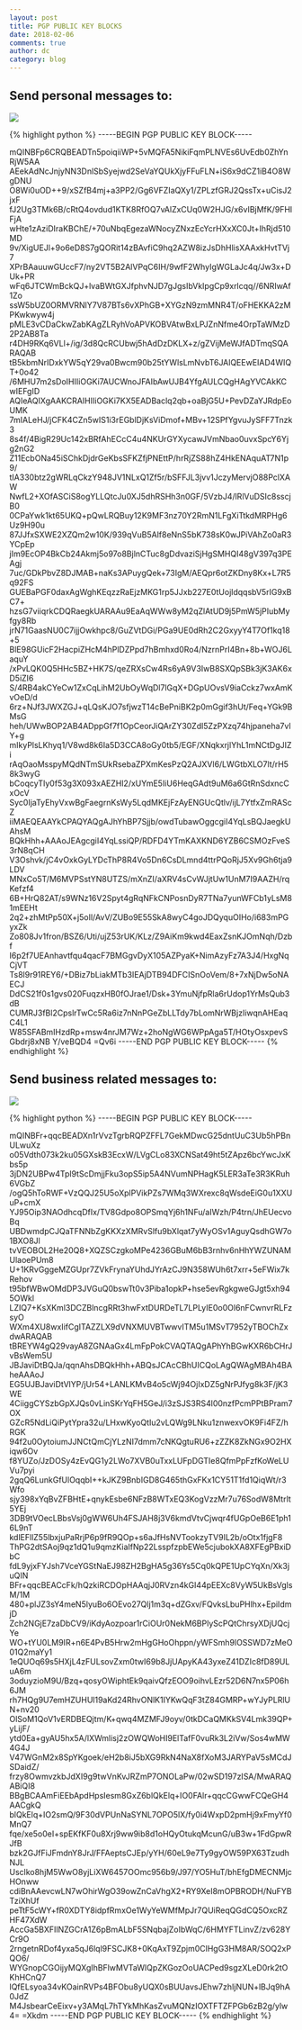 ```yaml
---
layout: post
title: PGP PUBLIC KEY BLOCKS
date: 2018-02-06
comments: true
author: dc
category: blog
---
```


## Send personal messages to:

<img src="{{site.url}}/assets/images/protonmail.png" class="img-fluid">

{% highlight python %}
-----BEGIN PGP PUBLIC KEY BLOCK-----

mQINBFp6CRQBEADTn5poiqiiWP+5vMQFA5NikiFqmPLNVEs6UvEdb0ZhYnRjW5AA
AEekAdNcJnjyNN3DnlSbSyejwd2SeVaYQUkXjyFFuFLN+iS6x9dCZ1iB4O8WgDNU
O8Wi0uOD++9/xSZfB4mj+a3PP2/Gg6VFZIaQXy1/ZPLzfGRJ2QssTx+uCisJ2jxF
fJ2Ug3TMk6B/cRtQ4ovdud1KTK8RfOQ7vAlZxCUq0W2HJG/x6vIBjMfK/9FHlFjA
wHte1zAziDIraKBChE/+70uNbqEgezaWNocyZNxzEcYcrHXxXC0Jt+IhRjd510MD
9v/XigUEJl+9o6eD8S7gQORit14zBAvfiC9hq2AZW8izJsDhHlisXAAxkHvtTVj7
XPrBAauuwGUccF7/ny2VT5B2AlVPqC6IH/9wfF2WhyIgWGLaJc4q/Jw3x+DUk+PR
wFq6JTCWmBckQJ+lvaBWtGXJfphvNJD7gJgsIbVkIpgCp9xrlcqq//6NRIwAf1Zo
ssW5bUZ0ORMVRNlY7V87BTs6vXPhGB+XYGzN9zmMNR4T/oFHEKKA2zMPKwkwyw4j
pMLE3vCDaCkwZabKAgZLRyhVoAPVKOBVAtwBxLPJZnNfme4OrpTaWMzD2P2AB8Ta
r4DH9RKq6VLl+/ig/3d8QcRCUbwj5hAdDzDKLX+z/gZVijMeWJfADTmqSQARAQAB
tB5kbmNrIDxkYW5qY29va0Bwcm90b25tYWlsLmNvbT6JAlQEEwEIAD4WIQT+0o42
/6MHU7m2sDoIHIIiOGKi7AUCWnoJFAIbAwUJB4YfgAULCQgHAgYVCAkKCwIEFgID
AQIeAQIXgAAKCRAIHIIiOGKi7KX5EADBaclq2qb+oaBjG5U+PevDZaYJRdpEoUMK
7mIALeHJ/jCFK4CZn5wIS1i3rEGblDjKsViDmof+MBv+12SPfYgvuJySFF7Tnzk3
8s4f/4BigR29Uc142xBRfAhECcC4u4NKUrGYXycawJVmNbao0uvxSpcY6Yjg2nG2
Z11EcbONa45iSChkDjdrGeKbsSFKZfjPNEttP/hrRjZS88hZ4HkENAquAT7N1p9/
tIA330btz2gWRLqCkzY948JV1NLxQ1Zf5r/bSFFJL3jvv1JczyMervjO88PclXAW
NwfL2+XOfASCiS8ogYLLQtcJu0XJ5dhRSHh3n0GF/5VzbJ4/lRlVuDSIc8sscjB0
0CPaYwk1kt65UKQ+pQwLRQBuy12K9MF3nz70Y2RmN1LFgXiTtkdMRPHg6Uz9H90u
87JJfxSXWE2XZQm2w10K/939qVuB5Alf8eNnS5bK738sK0wJPiVAhZo0aR3YCpEp
jIm9EcOP4BkCb24Akmj5o97o8BjlnCTuc8gDdvaziSjHgSMHQI48gV397q3PEAgj
7uc/GDkPbvZ8DJMAB+naKs3APuygQek+73IgM/AEQpr6otZKDny8Kx+L7R5q92FS
GUEBaPGF0daxAgWghKEqzzRaEjzMKG1rp5JJxb227E0tUojldqqsbV5rIG9xBC7+
hzsG7viiqrkCDQRaegkUARAAu9EaAqWWw8yM2qZlAtUD9j5PmW5jPIubMyfgy8Rb
jrN71GaasNU0C7ijjOwkhpc8/GuZVtDGi/PGa9UE0dRh2C2GxyyY4T7Of1kq18+5
BlE98GUicF2HacpiZHcM4hPlDZPpd7hBmhxd0Ro4/NzrnPrI4Bn+8b+WOJ6LaquY
/xPvLQK0Q5HHc5BZ+HK7S/qeZRXsCw4Rs6yA9V3IwB8SXQpSBk3jK3AK6xD5iZI6
S/4RB4akCYeCw1ZxCqLihM2UbOyWqDl7lGqX+DGpUOvsV9iaCckz7wxAmKvOeD/d
6rz+NJf3JWXZGJ+qLQsKJO7sfjwzT14cBePniBK2p0mGgif3hUt/Feq+YGk9BMsG
heh/UWwBOP2AB4ADppGf7f1OpCeorJiQArZY30Zdl5ZzPXzq74hjpaneha7vlY+g
mIkyPlsLKhyq1/V8wd8k6Ia5D3CCA8oGy0tb5/EGF/XNqkxrjlYhL1mNCtDgJIZi
rAqOaoMsspyMQdNTmSUkRsebaZPXmKesPzQ2AJXVl6/LWGtbXLO7lt/rH58k3wyG
bCoqcyTIy0f53g3X093xAEZHl2/xUYmE5IiU6HeqGAdt9uM6a6GtRnSdxncCxOcV
Syc0IjaTyEhyVxwBgFaegrnKsWy5LqdMKEjFzAyENGUcQtlv/ijL7YtfxZmRAScZ
iiMAEQEAAYkCPAQYAQgAJhYhBP7Sjjb/owdTubawOggcgiI4YqLsBQJaegkUAhsM
BQkHhh+AAAoJEAgcgiI4YqLssiQP/RDFD4YTmKAXKND6YZB6CSMOzFveS3rN8qCH
V3Oshvk/jC4vOxkGyLYDcThP8R4Vo5Dn6CsDLmnd4ttrPQoRjJ5Xv9Gh6tja9LDV
MNxCo5T/M6MVPSstYN8UTZS/mXnZI/aXRV4sCvWJjtUw1UnM7I9AAZH/rqKefzf4
6B+HrQ82AT/s9WNz16V2Spyt4gRqNFkCNPosnDyR7TNa7yunWFCb1yLsM81mEEHt
2q2+zhMtPp50X+j5oIl/AvV/ZUBo9E55SkA8wyC4goJDQyquOIHo/i683mPGyxZk
Zo808Jv1fron/BSZ6/Uti/ujZ53rUK/KLz/Z9AiKm9kwd4EaxZsnKJOmNqh/Dzbf
I6p2f7UEAnhavtfqu4qacF7BMGgvDyX105AZPyaK+NimAzyFz7A3J4/HxgNqCjVT
Ts8l9r91REY6/+DBiz7bLiakMTb3IEAjDTB94DFCISnOoVem/8+7xNjDw5oNAECJ
DdCS21f0s1gvs020FuqzxHB0fOJrae1/Dsk+3YmuNjfpRla6rUdop1YrMsQub3dB
CUMRJ3fBl2CpslrTwCc5Ra6iz7nNnPGeZbLLTdy7bLomNrWBjzIiwqnAHEaqC4L1
W85SFABmIHzdRp+msw4nrJM7Wz+2hoNgWG6WPpAga5T/HOtyOsxpevSGbdrj8xNB
Y/veBQD4
=Qv6i
-----END PGP PUBLIC KEY BLOCK-----
{% endhighlight %}


## Send business related messages to:

<img src="{{site.url}}/assets/images/dc_hlx_email.png" class="img-fluid">

{% highlight python %}
-----BEGIN PGP PUBLIC KEY BLOCK-----

mQINBFr+qqcBEADXn1rVvzTgrbRQPZFFL7GekMDwcG25dntUuC3Ub5hPBnULwuXz
o05Vdth073k2ku05GXskB3EcxW/LVgCLo83XCNSat49ht5tZApz6bcYwcJxKbs5p
3jDN2UBPw4Tpl9tScDmjjFku3opS5ip5A4NVumNPHagK5LER3aTe3R3KRuh6VGbZ
/ogQ5hToRWF+VzQQJ25U5oXplPVikPZs7WMq3WXrexc8qWsdeEiG0u1XXUuP+cmX
YJ95Oip3NAOdhcqDfIx/TV8Gdpo8OPSmqYj6h1NFu/aIWzh/P4trn/JhEUecvoBq
UBDwmdpCJQaTFNNbZgKKXzXMRvSlfu9bXlqat7yWyOSv1AguyQsdhGW7o1BXO8Jl
tvVEOBOL2He20Q8+XQZSCzgkoMPe4236GBuM6bB3rnhv6nHhYWZUNAMUlaoePUm8
U+1KRvGggeMZGUpr7ZVkFrynaYUhdJYrAzCJ9N358WUh6t7xrr+5eFWix7kRehov
t95bfWBwOMdDP3JVGuQ0bswTt0v3Piba1opkP+hse5evRgkgweGJgt5xh945OWkl
LZIQ7+KsXKml3DCZBlncgRRt3hwFxtDURDeTL7LPLyIE0o0Ol6nFCwnvrRLFzsyO
WXm4XU8wxIifCgITAZZLX9dVNXMUVBTwwvITM5u1MSvT7952yTBOChZxdwARAQAB
tBREYW4gQ29vayA8ZGNAaGx4LmFpPokCVAQTAQgAPhYhBGwKXR6bCHrJvBsWem5U
JBJaviDtBQJa/qqnAhsDBQkHhh+ABQsJCAcCBhUICQoLAgQWAgMBAh4BAheAAAoJ
EG5UJBJaviDtVlYP/jUr54+LANLKMvB4o5cWj94OjIxDZ5gNrPJfyg8k3F/jK3WE
4CiiggCYSzbGpXJQs0vLinSKrYqFH5GeJ/i3zSJS3RS4l00nzfPcmPPtBPram7OX
GZcR5NdLiQiPytYpra32u/LHxwKyoQtIu2vLQWg9LNku1znwexvOK9Fi4FZ/hRGK
94f2u0OytoiumJJNCtQmCjYLzNI7dmm7cNKQgtuRU6+zZZK8ZkNGx9O2HXiqw6Ov
f8YUZo/JzDOSy4zEvQG1y2LWo7XVB0uTxxLUFpDGTIe8QfmPpFzfKoWeLUVu7pyi
2gqQ6LunkGfUlOqqbI++kJKZ9BnbIGD8G465thGxFKx1CY51T1fd1QiqWt/r3Wfo
sjy398xYqBvZFBHtE+qnykEsbe6NFzB8WTxEQ3KogVzzMr7u76SodW8Mtrlt5YEj
3DB9tVOecLBbsVsj0gWW6Uh4FSJAH8j3V6kmdVtvCjwqr4fUGpOeB6E1ph16L9nT
kdlEFllZ55lbxjuPaRrjP6p9fR9QOp+s6aJfHsNVTookzyTV9IL2b/oOtx1fjgF8
ThPG2dtSAoj9qz1dQ1u9qmzKiaIfNp22LsspfzpbEWe5cjubokXA8XFEgPBxiDbC
fdL9yjxFYJsh7VceYGStNaEJ98ZH2BgHA5g36Ys5Cq0kQPE1UpCYqXn/Xk3juQIN
BFr+qqcBEACcFk/hQzkiRCDOpHAAqjJ0RVzn4kGI44pEEXc8VyW5UkBsVglsM/1M
480+plJZ3sY4meN5lyuBo6OEvo27Qlj1m3q+dZGxv/FQvksLbuPHlhx+EpiIdmjD
Zch2NGjE7zaDbCV9/iKdyAozpoar1rCiOUr0NekM6BPlyScPQtChrsyXDjUQcjYe
WO+tYU0LM9IR+n6E4PvB5Hrw2mHgGHoOhppn/yWFSmh9lOSSWD7zMeO01Q2maYy1
1eQUOq69s5HXjL4zFULsovZxm0twI69b8JjUApyKA43yxeZ41DZIc8fD89ULuA6m
3oduyzioM9U/Bzq+qosyOWiphtEk9qaivQfzEOO9oihvLEzr52D6N7nx5P06h6JM
rh7HQg9U7emHZUHUl19aKd24RhvONlK1IYKwQqF3tZ84GMRP+wYJyPLRlUN+nv20
OlSoM1QoV1vERDBEQjtm/K+qwq4MZMFJ9oyv/0tkDCaQMKkSV4Lmk39QP+yLijF/
ytd0Ea+gyAU5hx5A/lXWmlisj2zOWQWoHI9ElTafF0vuRk3L2iVw/Sos4wMW4G4J
V47WGnM2x8SpYKgoek/eH2b8iJ5bXG9RkN4NaX8fXoM3JARYPaV5sMCdJSDaidZ/
frzy8OwmvzkbJdXI9g9twVnKvJRZmP7ONOLaPw/02wSD197zISA/MwARAQABiQI8
BBgBCAAmFiEEbApdHpsIesm8GxZ6blQkElq+IO0FAlr+qqcCGwwFCQeGH4AACgkQ
blQkElq+IO2smQ/9F30dVPUnNaSYNL7OPO5lX/fy0i4WxpD2pmHj9xFmyYf0MnQ7
fqe/xe5o0eI+spEKfKF0u8Xrj9ww9ib8d1oHQyOtukqMcunG/uB3w+1FdGpwRJfB
bzk2GJfFiJFmdnY8JrJ/FFAeptsCJEp/yYH/60eL9e7Ty9gyOW59PX63TzudhNJL
Usclko8hjM5WwO8yjLiXW6457OOmc956b9/J97/YO5HuT/bhEfgDMECNMjcHOnww
cdiBnAAevcwLN7wOhirWgO39owZnCaVhgX2+RY9XeI8mOPBRODH/NuFYBTziXhUf
peTtF5cWY+fR0XDTY8idpfRmxOe1WyYeWMfMpJr7QUiReqQGdCQ5OxcRZHF47XdW
AccGa5BXFIlNZGCrA1Z6pBmALbF5SNqbajZoIbWqC/6HMYFTLinvZ/zv628YCr9O
2rngetnRDof4yxa5qJ6lql9FSCJK8+0KqAxT9Zpjm0ClHgG3HM8AR/SOQ2xPQO6/
WYGnopCGOijyMQXgIhBFlwMVTaWlQpZKGozOoUACPed9sgzXLeD0rk2tOKhHCnQ7
lQfELsyoa34vKOainRVPs4BFObu8yUQX0sBUUavsJEhw7zhIjNUN+lBJq9hA0JdZ
M4JsbearCeEixv+y3AMqL7hTYkMhKasZvuMQNzIOXTFTZFPGb6zB2g/ylw4=
=Xkdm
-----END PGP PUBLIC KEY BLOCK-----
{% endhighlight %}
